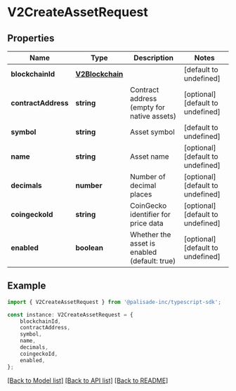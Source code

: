 # V2CreateAssetRequest


## Properties

Name | Type | Description | Notes
------------ | ------------- | ------------- | -------------
**blockchainId** | [**V2Blockchain**](V2Blockchain.md) |  | [default to undefined]
**contractAddress** | **string** | Contract address (empty for native assets) | [optional] [default to undefined]
**symbol** | **string** | Asset symbol | [default to undefined]
**name** | **string** | Asset name | [optional] [default to undefined]
**decimals** | **number** | Number of decimal places | [optional] [default to undefined]
**coingeckoId** | **string** | CoinGecko identifier for price data | [optional] [default to undefined]
**enabled** | **boolean** | Whether the asset is enabled (default: true) | [optional] [default to undefined]

## Example

```typescript
import { V2CreateAssetRequest } from '@palisade-inc/typescript-sdk';

const instance: V2CreateAssetRequest = {
    blockchainId,
    contractAddress,
    symbol,
    name,
    decimals,
    coingeckoId,
    enabled,
};
```

[[Back to Model list]](../README.md#documentation-for-models) [[Back to API list]](../README.md#documentation-for-api-endpoints) [[Back to README]](../README.md)
